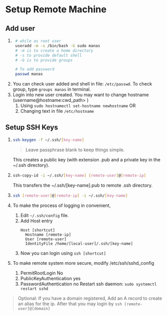 # Setup Remote Machine
## Add user
1. ```bash
    # while as root user
    useradd -m -s /bin/bash -G sudo manas
    # -m is to create a home directory
    # -s to provide default shell
    # -G is to provide groups

    # To add password
    passwd manas
    ```
2. You can check user added and shell in file: `/etc/passwd`.
To check group, type `groups manas` in terminal.
3. Login into new user created.
You may want to change hostname (username@hostname:cwd_path> )
    1. Using `sudo hostnamectl set-hostname newhostname` 
    OR
    2. Changing text in file `/etc/hostname`

## Setup SSH Keys
1.  ```bash
    ssh-keygen -f ~/.ssh/[key-name]
    ```
    >Leave passphrase blank to keep things simple.

    This creates a public key (with extension .pub and a private key in the ~/.ssh directory).
2.  ```bash
    ssh-copy-id -i ~/.ssh/[key-name] [remote-user]@[remote-ip]
    ```
    This transfers the ~/.ssh/[key-name].pub to remote .ssh directory.
3.  ```bash
    ssh [remote-user]@[remote-ip] -i ~/.ssh/[key-name]
    ```
4. To make the process of logging in convenient,
   1. Edit `~/.ssh/config` file.
   2. Add Host entry
      ```
      Host [shortcut]
        Hostname [remote-ip]
        User [remote-user]
        IdentityFile /home/[local-user]/.ssh/[key-name]
      ```
    3. Now you can login using `ssh [shortcut]`
5. To make remote system more secure, modify /etc/ssh/sshd_config
   1. PermitRootLogin No
   2. PublicKeyAuthentication yes
   3. PasswordAuthentication no
    Restart ssh daemon: ```sudo systemctl restart sshd```

>Optional: If you have a domain registered,
>Add an A record to create an alias for the ip.
>After that you may login by 
`ssh [remote-user]@[domain]`

